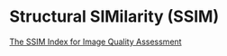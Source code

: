Structural SIMilarity (SSIM)
============================

[The SSIM Index for Image Quality Assessment](http://www.cns.nyu.edu/~lcv/ssim/)
